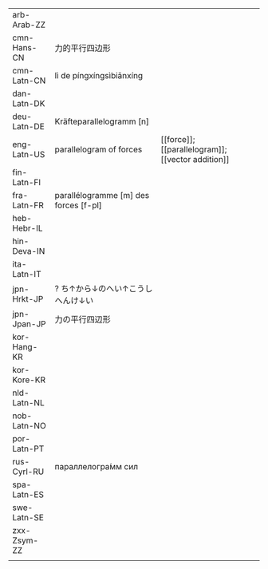 | | | |
|-|-|-|
| arb-Arab-ZZ |  |  |
| cmn-Hans-CN | 力的平行四边形 |  |
| cmn-Latn-CN | lì de píngxíngsìbiānxíng |  |
| dan-Latn-DK |  |  |
| deu-Latn-DE | Kräfteparallelogramm [n] |  |
| eng-Latn-US | parallelogram of forces | [[force]]; [[parallelogram]]; [[vector addition]] |
| fin-Latn-FI |  |  |
| fra-Latn-FR | parallélogramme [m] des forces [f-pl] |  |
| heb-Hebr-IL |  |  |
| hin-Deva-IN |  |  |
| ita-Latn-IT |  |  |
| jpn-Hrkt-JP | ? ち↑から↓のへい↑こうしへんけ↓い |  |
| jpn-Jpan-JP | 力の平行四辺形 |  |
| kor-Hang-KR |  |  |
| kor-Kore-KR |  |  |
| nld-Latn-NL |  |  |
| nob-Latn-NO |  |  |
| por-Latn-PT |  |  |
| rus-Cyrl-RU | параллелогра́мм сил |  |
| spa-Latn-ES |  |  |
| swe-Latn-SE |  |  |
| zxx-Zsym-ZZ |  |  |
|  |  |  |
